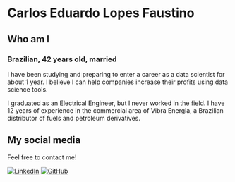 # Carlos Eduardo Lopes Faustino

## Who am I
### Brazilian, 42 years old, married
I have been studying and preparing to enter a career as a data scientist for about 1 year. I believe I can help companies increase their profits using data science tools.

I graduated as an Electrical Engineer, but I never worked in the field. I have 12 years of experience in the commercial area of Vibra Energia, a Brazilian distributor of fuels and petroleum derivatives.

## My social media
Feel free to contact me!

[![LinkedIn](https://img.shields.io/badge/LinkedIn-0A66C2?style=for-the-badge&logo=linkedin&logoColor=white)](https://www.linkedin.com/in/caefaustino1981/)  [![GitHub](https://img.shields.io/badge/GitHub-000?style=for-the-badge&logo=github&logoColor=fff)](https://github.com/caefaustino)